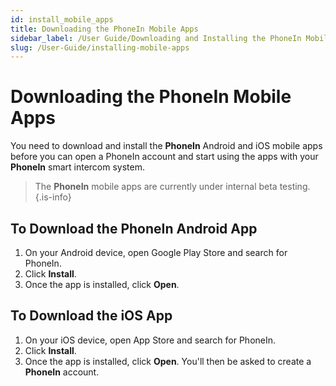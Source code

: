 ```yaml
---
id: install_mobile_apps
title: Downloading the PhoneIn Mobile Apps
sidebar_label: /User Guide/Downloading and Installing the PhoneIn Mobile Apps
slug: /User-Guide/installing-mobile-apps
---
```


# Downloading the PhoneIn Mobile Apps
You need to download and install the **PhoneIn** Android and iOS mobile apps before you can open a PhoneIn account and start using the apps with your **PhoneIn** smart intercom system.

> The **PhoneIn** mobile apps are currently under internal beta testing.{.is-info}

## To Download the PhoneIn Android App
1. On your Android device, open Google Play Store and search for PhoneIn. 
1. Click **Install**.
1. Once the app is installed, click **Open**.

## To Download the iOS App
1. On your iOS device, open App Store and search for PhoneIn.
1. Click **Install**.
1. Once the app is installed, click **Open**. You'll then be asked to create a **PhoneIn** account.